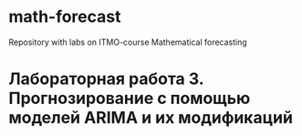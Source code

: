 # math-forecast
Repository with labs on ITMO-course Mathematical forecasting
# Лабораторная работа 3. Прогнозирование с помощью моделей ARIMA и их модификаций